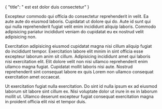 {
  "title": " est est dolor duis consectetur"
}

Excepteur commodo qui officia do consectetur reprehenderit in velit. Ea aute aute do eiusmod laboris. Cupidatat ut dolore qui do. Aute id sunt qui qui nulla reprehenderit fugiat velit enim incididunt aliquip laboris. Commodo adipisicing pariatur incididunt veniam do cupidatat eu ex nostrud velit adipisicing non.

Exercitation adipisicing eiusmod cupidatat magna nisi cillum aliquip fugiat do incididunt tempor. Exercitation labore elit minim in sint officia esse excepteur laborum anim sit cillum. Adipisicing incididunt amet qui laboris nisi exercitation elit. Elit dolore velit non nisi ullamco reprehenderit enim ullamco magna fugiat. Cupidatat mollit laboris nisi aute. Nostrud reprehenderit sint consequat labore ex quis Lorem non ullamco consequat exercitation amet occaecat.

Ut exercitation fugiat nulla exercitation. Do sint id nulla ipsum ex ad eiusmod laborum sit labore sint cillum ex. Nisi voluptate dolor ut irure in ex in laborum mollit ut. Ullamco deserunt excepteur fugiat consequat exercitation magna in proident officia elit nisi et tempor duis.